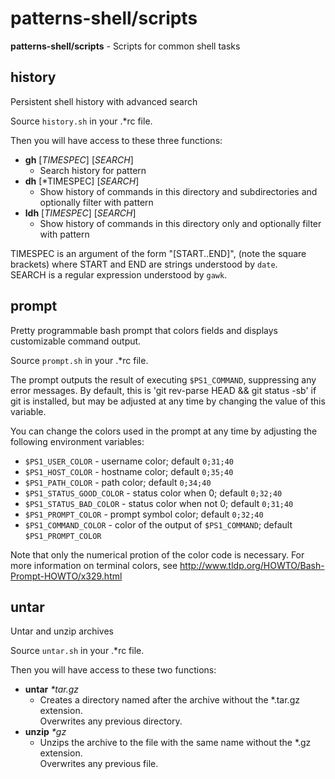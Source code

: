 # patterns-shell/scripts

**patterns-shell/scripts** - Scripts for common shell tasks


## history

Persistent shell history with advanced search

Source `history.sh` in your .\*rc file.

Then you will have access to these three functions:
* **gh** [*TIMESPEC*] [*SEARCH*]
  * Search history for pattern
* **dh** [*TIMESPEC] [*SEARCH*]
  * Show history of commands in this directory and subdirectories and optionally filter with pattern
* **ldh** [*TIMESPEC*] [*SEARCH*]
  * Show history of commands in this directory only and optionally filter with pattern

TIMESPEC is an argument of the form "[START..END]", (note the square brackets)
where START and END are strings understood by `date`.  
SEARCH is a regular expression understood by `gawk`.



## prompt

Pretty programmable bash prompt that colors fields and displays customizable command output.

Source `prompt.sh` in your .\*rc file.

The prompt outputs the result of executing `$PS1_COMMAND`, suppressing any error messages.
By default, this is 'git rev-parse HEAD && git status -sb' if git is installed,
but may be adjusted at any time by changing the value of this variable.

You can change the colors used in the prompt at any time by adjusting the following environment variables:

* `$PS1_USER_COLOR` - username color; default `0;31;40`
* `$PS1_HOST_COLOR` - hostname color; default `0;35;40`
* `$PS1_PATH_COLOR` - path color; default `0;34;40`
* `$PS1_STATUS_GOOD_COLOR` - status color when 0; default `0;32;40`
* `$PS1_STATUS_BAD_COLOR` - status color when not 0; default `0;31;40`
* `$PS1_PROMPT_COLOR` - prompt symbol color; default `0;32;40`
* `$PS1_COMMAND_COLOR` - color of the output of `$PS1_COMMAND`; default `$PS1_PROMPT_COLOR`

Note that only the numerical protion of the color code is necessary.
For more information on terminal colors, see http://www.tldp.org/HOWTO/Bash-Prompt-HOWTO/x329.html


## untar

Untar and unzip archives

Source `untar.sh` in your .\*rc file.

Then you will have access to these two functions:
* **untar** *\*tar.gz*
  * Creates a directory named after the archive without the \*.tar.gz extension.  
    Overwrites any previous directory.
* **unzip** *\*gz*
  * Unzips the archive to the file with the same name without the \*.gz extension.  
    Overwrites any previous file.
